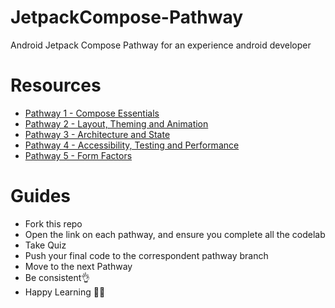 # JetpackCompose-Pathway
Android Jetpack Compose Pathway for an experience android developer

# Resources
* [Pathway 1 - Compose Essentials](https://developer.android.com/courses/pathways/jetpack-compose-for-android-developers-1)
* [Pathway 2 - Layout, Theming and Animation](https://developer.android.com/courses/pathways/jetpack-compose-for-android-developers-2)
* [Pathway 3 - Architecture and State](https://developer.android.com/courses/pathways/jetpack-compose-for-android-developers-3)
* [Pathway 4 - Accessibility, Testing and Performance](https://developer.android.com/courses/pathways/jetpack-compose-for-android-developers-4)
* [Pathway 5 - Form Factors](https://developer.android.com/courses/pathways/jetpack-compose-for-android-developers-5)

# Guides

* Fork this repo
* Open the link on each pathway, and ensure you complete all the codelab
* Take Quiz
* Push your final code to the correspondent pathway branch
* Move to the next Pathway
* Be consistent👌
* Happy Learning 🥰😍
